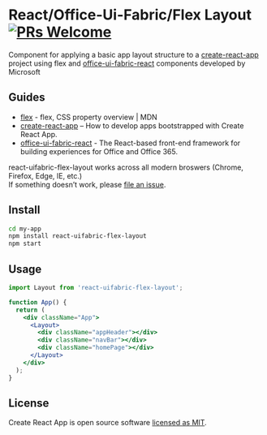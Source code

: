 # React/Office-Ui-Fabric/Flex Layout [![PRs Welcome](https://img.shields.io/badge/PRs-welcome-green.svg)](https://github.com/matthewvilhauer/react-uifabric-flex-layout/compare)
Component for applying a basic app layout structure to a [create-react-app](https://facebook.github.io/create-react-app/) project using flex and [office-ui-fabric-react](https://github.com/OfficeDev/office-ui-fabric-react) components developed by Microsoft

## Guides

- [flex](https://developer.mozilla.org/en-US/docs/Web/CSS/flex) - flex, CSS property overview | MDN
- [create-react-app](https://create-react-app.dev/) – How to develop apps bootstrapped with Create React App.
- [office-ui-fabric-react](https://developer.microsoft.com/en-us/fabric) - The React-based front-end framework for building experiences for Office and Office 365.

react-uifabric-flex-layout works across all modern broswers (Chrome, Firefox, Edge, IE, etc.)<br>
If something doesn’t work, please [file an issue](https://github.com/matthewvilhauer/react-uifabric-flex-layout/issues/new).<br>

## Install

```sh
cd my-app
npm install react-uifabric-flex-layout
npm start
```
## Usage

```jsx
import Layout from 'react-uifabric-flex-layout';

function App() {
  return (
    <div className="App">
      <Layout>
        <div className="appHeader"></div>
        <div className="navBar"></div>
        <div className="homePage"></div>
      </Layout>
    </div>
  );
}
```

## License

Create React App is open source software [licensed as MIT](https://github.com/facebook/create-react-app/blob/master/LICENSE).
